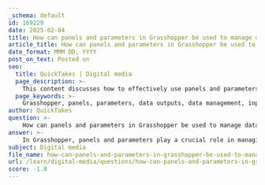 ```yaml
---
_schema: default
id: 169229
date: 2025-02-04
title: How can panels and parameters in Grasshopper be used to manage data outputs effectively?
article_title: How can panels and parameters in Grasshopper be used to manage data outputs effectively?
date_format: MMM DD, YYYY
post_on_text: Posted on
seo:
  title: QuickTakes | Digital media
  page_description: >-
    This content discusses how to effectively use panels and parameters in Grasshopper for managing data outputs, highlighting their roles in data visualization, organization, and controlling data flow for improved design workflows.
  page_keywords: >-
    Grasshopper, panels, parameters, data outputs, data management, input parameters, output parameters, data trees, list management, baking geometry, GIS data, visualization, architecture, design tools
author: QuickTakes
question: >-
    How can panels and parameters in Grasshopper be used to manage data outputs effectively?
answer: >-
    In Grasshopper, panels and parameters play a crucial role in managing data outputs effectively. Here’s how they can be utilized:\n\n### 1. Understanding Parameters\nParameters in Grasshopper are the building blocks that allow you to define and manipulate data. They can represent various types of data, including numbers, points, curves, and surfaces. By connecting parameters to different components, you can control how data flows through your Grasshopper definition.\n\n- **Input Parameters**: These are used to receive data from the user or other components. For example, sliders can be used to dynamically adjust numerical values, which can then influence the geometry being generated.\n- **Output Parameters**: These are used to send data out of Grasshopper, either to Rhino for visualization or to other applications for further processing.\n\n### 2. Using Panels for Data Visualization\nPanels in Grasshopper are used to display data outputs in a readable format. They can show numerical values, lists, or even text strings. This is particularly useful for debugging and understanding the flow of data through your definition.\n\n- **Displaying Outputs**: By connecting a panel to an output parameter, you can visualize the results of your computations. This helps in verifying that the data is being processed correctly.\n- **Data Organization**: Panels can also be used to organize and label different outputs, making it easier to manage complex definitions with multiple data streams.\n\n### 3. Data Management Techniques\nEffective data management in Grasshopper involves organizing and controlling the flow of data through your model. Here are some techniques:\n\n- **Data Trees**: Grasshopper uses a data tree structure to manage complex data sets. You can manipulate data trees to extract specific branches or items, allowing for more granular control over your outputs.\n- **List Management**: Components like "List Item" and "Cull Pattern" can be used to manage lists of data, enabling you to select or remove specific elements based on certain criteria.\n- **Baking Geometry**: Once you have generated the desired output, you can "bake" the geometry into Rhino. This process transfers the data from Grasshopper to Rhino, allowing for further manipulation and integration with other elements in your design.\n\n### 4. Practical Applications\nIn practical applications, such as site modeling with GIS data, you can use parameters to import and manipulate spatial data effectively. For instance, using the "at it" plugin allows you to import GIS data into Grasshopper, where you can then use panels to visualize the data and parameters to adjust the model based on user input or design requirements.\n\n### Conclusion\nBy effectively utilizing panels and parameters in Grasshopper, you can enhance your data management capabilities, leading to more efficient workflows and better design outcomes. This approach not only aids in visualizing and organizing data but also allows for dynamic interaction with the model, making it a powerful tool for architects and designers.
subject: Digital media
file_name: how-can-panels-and-parameters-in-grasshopper-be-used-to-manage-data-outputs-effectively.md
url: /learn/digital-media/questions/how-can-panels-and-parameters-in-grasshopper-be-used-to-manage-data-outputs-effectively
score: -1.0
---
```


&nbsp;